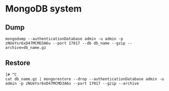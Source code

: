 # MongoDB system

## Dump

```
mongodump --authenticationDatabase admin -u admin -p zNUeYsr6xD47MCMD3A6u --port 17017 --db db_name --gzip --archive=db_name.gz
```

## Restore

```
]# ^C
cat db_name.gz | mongorestore --drop --authenticationDatabase admin -u admin -p zNUeYsr6xD47MCMD3A6u --port 17017 --gzip --archive
```

